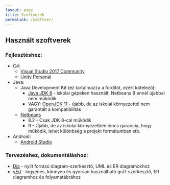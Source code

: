 ```yaml
---
layout: page
title: Szoftverek
permalink: /szoftver/
---
```


## Használt szoftverek

### Fejlesztéshez:

* C#:
  * [Visual Studio 2017 Community](https://visualstudio.microsoft.com/downloads/)
  * [Unity Personal](https://store.unity.com/download?ref=personal)
* Java:
  * Java Development Kit (ez tartalmazza a fordítót, ezért kötelező):
      * [Java JDK 8](https://www.oracle.com/technetwork/java/javase/overview/index.html) - iskolai gépeken használt, Netbeans 8 ennél újabbal nem működik
      * VAGY: [OpenJDK 11](http://jdk.java.net/11/) - újabb, de az iskolai környezettel nem garantált a kompatibilitás
  * [Netbeans](https://netbeans.org/)
    * 8.2 - Csak JDK 8-cal működik
    * 9 - Újabb, de az iskolai környezetben nincs garancia, hogy működik, lehet különbség a projekt formátumban stb.
* Android:
  * [Android Studio](https://developer.android.com/studio/)

### Tervezéshez, dokumentáláshoz:

* [Dia](http://dia-installer.de/index.html.en) - nyílt forrású diagram-szerkesztő, UML és ER diagramokhoz
* [yEd](https://www.yworks.com/products/yed) - ingyenes, könnyen és gyorsan használható gráf-szerkesztő, ER diagramhoz és folyamatábrához
